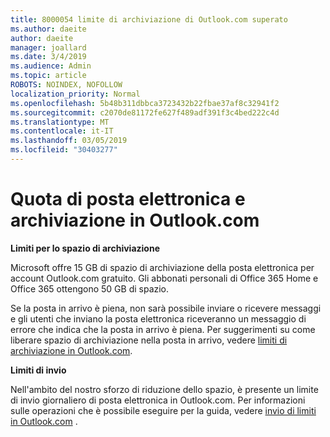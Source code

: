 ```yaml
---
title: 8000054 limite di archiviazione di Outlook.com superato
ms.author: daeite
author: daeite
manager: joallard
ms.date: 3/4/2019
ms.audience: Admin
ms.topic: article
ROBOTS: NOINDEX, NOFOLLOW
localization_priority: Normal
ms.openlocfilehash: 5b48b311dbbca3723432b22fbae37af8c32941f2
ms.sourcegitcommit: c2070de81172fe627f489adf391f3c4bed222c4d
ms.translationtype: MT
ms.contentlocale: it-IT
ms.lasthandoff: 03/05/2019
ms.locfileid: "30403277"
---
```

# <a name="email-and-storage-quota-in-outlookcom"></a>Quota di posta elettronica e archiviazione in Outlook.com

**Limiti per lo spazio di archiviazione**

Microsoft offre 15 GB di spazio di archiviazione della posta elettronica per account Outlook.com gratuito. Gli abbonati personali di Office 365 Home e Office 365 ottengono 50 GB di spazio.
  
Se la posta in arrivo è piena, non sarà possibile inviare o ricevere messaggi e gli utenti che inviano la posta elettronica riceveranno un messaggio di errore che indica che la posta in arrivo è piena. Per suggerimenti su come liberare spazio di archiviazione nella posta in arrivo, vedere [limiti di archiviazione in Outlook.com](https://go.microsoft.com/fwlink/p/?linkid=2001900&amp;clcid=0x409).

**Limiti di invio**

Nell'ambito del nostro sforzo di riduzione dello spazio, è presente un limite di invio giornaliero di posta elettronica in Outlook.com. Per informazioni sulle operazioni che è possibile eseguire per la guida, vedere [invio di limiti in Outlook.com](https://support.office.com/article/279ee200-594c-40f0-9ec8-bb6af7735c2e) .